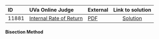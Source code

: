 | ID | UVa Online Judge | External | Link to solution |
|:---|:---|:---|:---:|
| 11881 | [Internal Rate of Return](https://onlinejudge.org/index.php?option=com_onlinejudge&Itemid=8&category=662&page=show_problem&problem=3003) | [PDF](https://onlinejudge.org/external/118/11881.pdf) | [Solution](https://github.com/versenyi98/uva-solutions/tree/main/solutions/11881%20-%20Internal%20Rate%20of%20Return)|
#### Bisection Method